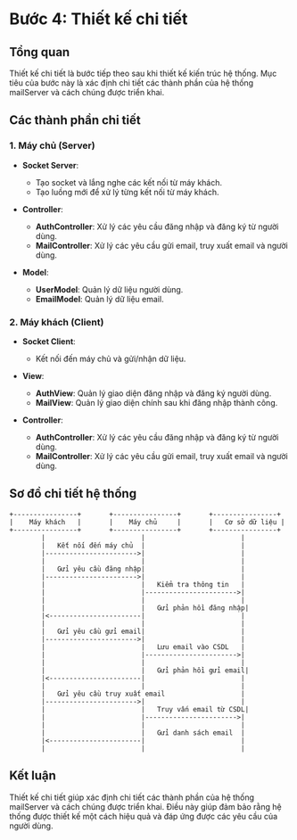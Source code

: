 # Bước 4: Thiết kế chi tiết

## Tổng quan
Thiết kế chi tiết là bước tiếp theo sau khi thiết kế kiến trúc hệ thống. Mục tiêu của bước này là xác định chi tiết các thành phần của hệ thống mailServer và cách chúng được triển khai.

## Các thành phần chi tiết

### 1. Máy chủ (Server)
- **Socket Server**:
  - Tạo socket và lắng nghe các kết nối từ máy khách.
  - Tạo luồng mới để xử lý từng kết nối từ máy khách.

- **Controller**:
  - **AuthController**: Xử lý các yêu cầu đăng nhập và đăng ký từ người dùng.
  - **MailController**: Xử lý các yêu cầu gửi email, truy xuất email và người dùng.

- **Model**:
  - **UserModel**: Quản lý dữ liệu người dùng.
  - **EmailModel**: Quản lý dữ liệu email.

### 2. Máy khách (Client)
- **Socket Client**:
  - Kết nối đến máy chủ và gửi/nhận dữ liệu.

- **View**:
  - **AuthView**: Quản lý giao diện đăng nhập và đăng ký người dùng.
  - **MailView**: Quản lý giao diện chính sau khi đăng nhập thành công.

- **Controller**:
  - **AuthController**: Xử lý các yêu cầu đăng nhập và đăng ký từ người dùng.
  - **MailController**: Xử lý các yêu cầu gửi email, truy xuất email và người dùng.

## Sơ đồ chi tiết hệ thống

```plaintext
+----------------+       +----------------+       +----------------+
|    Máy khách   |       |    Máy chủ     |       |   Cơ sở dữ liệu |
+----------------+       +----------------+       +----------------+
        |                        |                        |
        |   Kết nối đến máy chủ  |                        |
        |----------------------->|                        |
        |                        |                        |
        |   Gửi yêu cầu đăng nhập|                        |
        |----------------------->|                        |
        |                        |   Kiểm tra thông tin   |
        |                        |----------------------->|
        |                        |                        |
        |                        |   Gửi phản hồi đăng nhập|
        |<-----------------------|                        |
        |                        |                        |
        |   Gửi yêu cầu gửi email|                        |
        |----------------------->|                        |
        |                        |   Lưu email vào CSDL   |
        |                        |----------------------->|
        |                        |                        |
        |                        |   Gửi phản hồi gửi email|
        |<-----------------------|                        |
        |                        |                        |
        |   Gửi yêu cầu truy xuất email                   |
        |----------------------->|                        |
        |                        |   Truy vấn email từ CSDL|
        |                        |----------------------->|
        |                        |                        |
        |                        |   Gửi danh sách email  |
        |<-----------------------|                        |
        |                        |                        |
```

## Kết luận
Thiết kế chi tiết giúp xác định chi tiết các thành phần của hệ thống mailServer và cách chúng được triển khai. Điều này giúp đảm bảo rằng hệ thống được thiết kế một cách hiệu quả và đáp ứng được các yêu cầu của người dùng.
